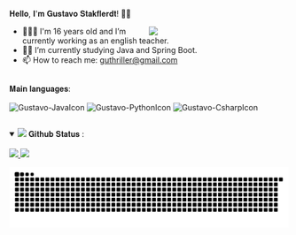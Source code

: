 <span> 𝐇𝐞𝐥𝐥𝐨, 𝐈'𝐦 𝐆𝐮𝐬𝐭𝐚𝐯𝐨 𝐒𝐭𝐚𝐤𝐟𝐥𝐞𝐫𝐝𝐭! 👋🏻 </span>

<img align="right" width="50%" src="https://blog.vindi.com.br/wp-content/uploads/2018/02/qual-futuro-do-pagamento.gif">

- 👨🏻‍🏫 I'm 16 years old and I’m currently working as an english teacher.
- ✍🏻 I’m currently studying Java and Spring Boot. 
- 📫 How to reach me: guthriller@gmail.com
  
##

<span> 𝐌𝐚𝐢𝐧 𝐥𝐚𝐧𝐠𝐮𝐚𝐠𝐞𝐬: </span>
<div>
  <img align="center" alt="Gustavo-JavaIcon" height="40" width="50" src="https://cdn.jsdelivr.net/gh/devicons/devicon/icons/java/java-original.svg">
  <img align="center" alt="Gustavo-PythonIcon" height="40" width="50" src="https://cdn.jsdelivr.net/gh/devicons/devicon/icons/python/python-original.svg">
  <img align="center" alt="Gustavo-CsharpIcon" height="40" width="50" src="https://cdn.jsdelivr.net/gh/devicons/devicon/icons/csharp/csharp-original.svg">
</div>
  
##
<details open="">
<summary>
  <img src="https://media.giphy.com/media/cj87CxfRtrUifF3Ryk/giphy.gif" height="25">
  <span> 𝐆𝐢𝐭𝐡𝐮𝐛 𝐒𝐭𝐚𝐭𝐮𝐬 : </span>
</summary>
<br>
 <div>
  <a href="https://github.com/Gustavo-Stakflerdt">
  <img height="200em" src="https://github-readme-stats.vercel.app/api?username=Gustavo-Stakflerdt&show_icons=true&theme=radical&text_color=ffc457&title_color=ff5757&border_color=ff7559&icon_color=ffc457&include_all_commits=true&count_private=true"/>
  <img height="200em" src="https://github-readme-stats.vercel.app/api/top-langs/?username=Gustavo-Stakflerdt&layout=compact&langs_count=7&theme=radical&text_color=ffc457&title_color=ff5757&border_color=ff5757"/>
    
  ![Snake animation](https://github.com/Gustavo-Stakflerdt/Gustavo-Stakflerdt/blob/output/github-contribution-grid-snake.svg)

  
